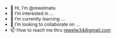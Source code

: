 - 👋 Hi, I’m @rewelmatu
- 👀 I’m interested in ...
- 🌱 I’m currently learning ...
- 💞️ I’m looking to collaborate on ...
- 📫 How to reach me thru rewelw34@gmail.com

<!---
rewelmatu/rewelmatu is a ✨ special ✨ repository because its `README.md` (this file) appears on your GitHub profile.
You can click the Preview link to take a look at your changes.
--->
